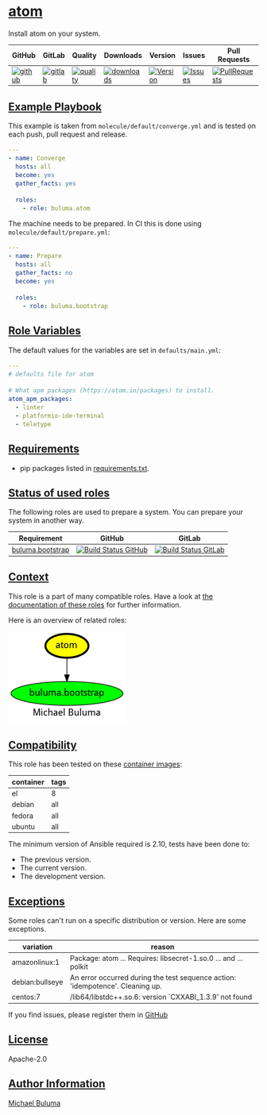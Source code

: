 # [atom](#atom)

Install atom on your system.

|GitHub|GitLab|Quality|Downloads|Version|Issues|Pull Requests|
|------|------|-------|---------|-------|------|-------------|
|[![github](https://github.com/buluma/ansible-role-atom/workflows/Ansible%20Molecule/badge.svg)](https://github.com/buluma/ansible-role-atom/actions)|[![gitlab](https://gitlab.com/buluma/ansible-role-atom/badges/master/pipeline.svg)](https://gitlab.com/buluma/ansible-role-atom)|[![quality](https://img.shields.io/ansible/quality/57873)](https://galaxy.ansible.com/buluma/atom)|[![downloads](https://img.shields.io/ansible/role/d/57873)](https://galaxy.ansible.com/buluma/atom)|[![Version](https://img.shields.io/github/release/buluma/ansible-role-atom.svg)](https://github.com/buluma/ansible-role-atom/releases/)|[![Issues](https://img.shields.io/github/issues/buluma/ansible-role-atom.svg)](https://github.com/buluma/ansible-role-atom/issues/)|[![PullRequests](https://img.shields.io/github/issues-pr/buluma/ansible-role-atom.svg)](https://github.com/buluma/ansible-role-atom/pulls/)|

## [Example Playbook](#example-playbook)

This example is taken from `molecule/default/converge.yml` and is tested on each push, pull request and release.
```yaml
---
- name: Converge
  hosts: all
  become: yes
  gather_facts: yes

  roles:
    - role: buluma.atom
```

The machine needs to be prepared. In CI this is done using `molecule/default/prepare.yml`:
```yaml
---
- name: Prepare
  hosts: all
  gather_facts: no
  become: yes

  roles:
    - role: buluma.bootstrap
```


## [Role Variables](#role-variables)

The default values for the variables are set in `defaults/main.yml`:
```yaml
---
# defaults file for atom

# What apm packages (https://atom.io/packages) to install.
atom_apm_packages:
  - linter
  - platformio-ide-terminal
  - teletype
```

## [Requirements](#requirements)

- pip packages listed in [requirements.txt](https://github.com/buluma/ansible-role-atom/blob/main/requirements.txt).

## [Status of used roles](#status-of-requirements)

The following roles are used to prepare a system. You can prepare your system in another way.

| Requirement | GitHub | GitLab |
|-------------|--------|--------|
|[buluma.bootstrap](https://galaxy.ansible.com/buluma/bootstrap)|[![Build Status GitHub](https://github.com/buluma/ansible-role-bootstrap/workflows/Ansible%20Molecule/badge.svg)](https://github.com/buluma/ansible-role-bootstrap/actions)|[![Build Status GitLab ](https://gitlab.com/buluma/ansible-role-bootstrap/badges/main/pipeline.svg)](https://gitlab.com/buluma/ansible-role-bootstrap)|

## [Context](#context)

This role is a part of many compatible roles. Have a look at [the documentation of these roles](https://buluma.co.ke/) for further information.

Here is an overview of related roles:

![dependencies](https://raw.githubusercontent.com/buluma/ansible-role-atom/png/requirements.png "Dependencies")

## [Compatibility](#compatibility)

This role has been tested on these [container images](https://hub.docker.com/u/buluma):

|container|tags|
|---------|----|
|el|8|
|debian|all|
|fedora|all|
|ubuntu|all|

The minimum version of Ansible required is 2.10, tests have been done to:

- The previous version.
- The current version.
- The development version.

## [Exceptions](#exceptions)

Some roles can't run on a specific distribution or version. Here are some exceptions.

| variation                 | reason                 |
|---------------------------|------------------------|
| amazonlinux:1 | Package: atom ... Requires: libsecret-1.so.0 ... and ... polkit |
| debian:bullseye | An error occurred during the test sequence action: 'idempotence'. Cleaning up. |
| centos:7 | /lib64/libstdc++.so.6: version `CXXABI_1.3.9' not found |


If you find issues, please register them in [GitHub](https://github.com/buluma/ansible-role-atom/issues)

## [License](#license)

Apache-2.0

## [Author Information](#author-information)

[Michael Buluma](https://buluma.github.io/)
